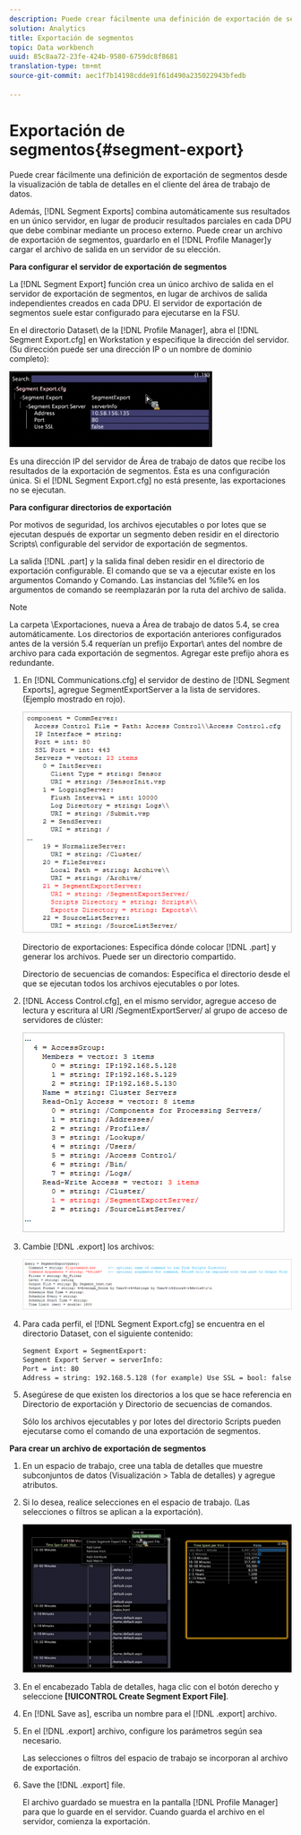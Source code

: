 ```yaml
---
description: Puede crear fácilmente una definición de exportación de segmentos desde la visualización de tabla de detalles en el cliente del área de trabajo de datos.
solution: Analytics
title: Exportación de segmentos
topic: Data workbench
uuid: 85c8aa72-23fe-424b-9580-6759dc8f8681
translation-type: tm+mt
source-git-commit: aec1f7b14198cdde91f61d490a235022943bfedb

---
```



# Exportación de segmentos{#segment-export}

Puede crear fácilmente una definición de exportación de segmentos desde la visualización de tabla de detalles en el cliente del área de trabajo de datos.

Además, [!DNL Segment Exports] combina automáticamente sus resultados en un único servidor, en lugar de producir resultados parciales en cada DPU que debe combinar mediante un proceso externo. Puede crear un archivo de exportación de segmentos, guardarlo en el [!DNL Profile Manager]y cargar el archivo de salida en un servidor de su elección.

**Para configurar el servidor de exportación de segmentos**

La [!DNL Segment Export] función crea un único archivo de salida en el servidor de exportación de segmentos, en lugar de archivos de salida independientes creados en cada DPU. El servidor de exportación de segmentos suele estar configurado para ejecutarse en la FSU.

En el directorio Dataset\ de la [!DNL Profile Manager], abra el [!DNL Segment Export.cfg] en Workstation y especifique la dirección del servidor. (Su dirección puede ser una dirección IP o un nombre de dominio completo):

![](assets/segment_export_cfg.png)

Es una dirección IP del servidor de Área de trabajo de datos que recibe los resultados de la exportación de segmentos. Ésta es una configuración única. Si el [!DNL Segment Export.cfg] no está presente, las exportaciones no se ejecutan.

**Para configurar directorios de exportación**

Por motivos de seguridad, los archivos ejecutables o por lotes que se ejecutan después de exportar un segmento deben residir en el directorio Scripts\ configurable del servidor de exportación de segmentos.

La salida [!DNL .part] y la salida final deben residir en el directorio de exportación configurable. El comando que se va a ejecutar existe en los argumentos Comando y Comando. Las instancias del %file% en los argumentos de comando se reemplazarán por la ruta del archivo de salida.

>[!NOTE]
>
>La carpeta \Exportaciones, nueva a Área de trabajo de datos 5.4, se crea automáticamente. Los directorios de exportación anteriores configurados antes de la versión 5.4 requerían un prefijo Exportar\ antes del nombre de archivo para cada exportación de segmentos. Agregar este prefijo ahora es redundante.

1. En [!DNL Communications.cfg] el servidor de destino de [!DNL Segment Exports], agregue SegmentExportServer a la lista de servidores. (Ejemplo mostrado en rojo).

   ![](assets/communications_cfg_example.png)

   Directorio de exportaciones: Especifica dónde colocar [!DNL .part] y generar los archivos. Puede ser un directorio compartido.

   Directorio de secuencias de comandos: Especifica el directorio desde el que se ejecutan todos los archivos ejecutables o por lotes.

1. [!DNL Access Control.cfg], en el mismo servidor, agregue acceso de lectura y escritura al URI /SegmentExportServer/ al grupo de acceso de servidores de clúster:

   ![](assets/accesscontrol_cfg_example.png)

1. Cambie [!DNL .export] los archivos:

   ![](assets/segment_export_query_example.png)

1. Para cada perfil, el [!DNL Segment Export.cfg] se encuentra en el directorio Dataset\, con el siguiente contenido:

   ```
   Segment Export = SegmentExport:
   Segment Export Server = serverInfo:
   Port = int: 80
   Address = string: 192.168.5.128 (for example) Use SSL = bool: false
   ```

1. Asegúrese de que existen los directorios a los que se hace referencia en Directorio de exportación y Directorio de secuencias de comandos.

   Sólo los archivos ejecutables y por lotes del directorio Scripts pueden ejecutarse como el comando de una exportación de segmentos.

**Para crear un archivo de exportación de segmentos**

1. En un espacio de trabajo, cree una tabla de detalles que muestre subconjuntos de datos (Visualización > Tabla de detalles) y agregue atributos.
1. Si lo desea, realice selecciones en el espacio de trabajo. (Las selecciones o filtros se aplican a la exportación).

   ![](assets/create_segment_export_file.png)

1. En el encabezado Tabla de detalles, haga clic con el botón derecho y seleccione **[!UICONTROL Create Segment Export File]**.
1. En [!DNL Save as], escriba un nombre para el [!DNL .export] archivo.
1. En el [!DNL .export] archivo, configure los parámetros según sea necesario.

   Las selecciones o filtros del espacio de trabajo se incorporan al archivo de exportación.

1. Save the [!DNL .export] file.

   El archivo guardado se muestra en la pantalla [!DNL Profile Manager] para que lo guarde en el servidor. Cuando guarda el archivo en el servidor, comienza la exportación.

